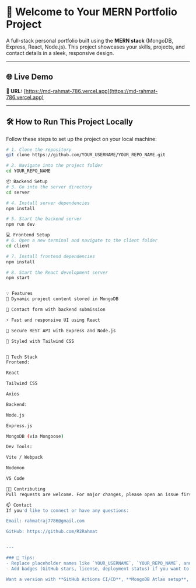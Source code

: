 # 🚀 Welcome to Your MERN Portfolio Project

A full-stack personal portfolio built using the **MERN stack** (MongoDB, Express, React, Node.js). This project showcases your skills, projects, and contact details in a sleek, responsive design.

---

## 🌐 Live Demo

**🔗 URL:** [https://md-rahmat-786.vercel.app](https://md-rahmat-786.vercel.app)

---

## 🛠 How to Run This Project Locally

Follow these steps to set up the project on your local machine:

```bash
# 1. Clone the repository
git clone https://github.com/YOUR_USERNAME/YOUR_REPO_NAME.git

# 2. Navigate into the project folder
cd YOUR_REPO_NAME

📦 Backend Setup
# 3. Go into the server directory
cd server

# 4. Install server dependencies
npm install

# 5. Start the backend server
npm run dev

💻 Frontend Setup
# 6. Open a new terminal and navigate to the client folder
cd client

# 7. Install frontend dependencies
npm install

# 8. Start the React development server
npm start


💡 Features
📝 Dynamic project content stored in MongoDB

📧 Contact form with backend submission

⚡ Fast and responsive UI using React

🔐 Secure REST API with Express and Node.js

🌈 Styled with Tailwind CSS


🔧 Tech Stack
Frontend:

React

Tailwind CSS

Axios

Backend:

Node.js

Express.js

MongoDB (via Mongoose)

Dev Tools:

Vite / Webpack

Nodemon

VS Code

🧑‍💻 Contributing
Pull requests are welcome. For major changes, please open an issue first to discuss what you would like to change.

📫 Contact
If you'd like to connect or have any questions:

Email: rahmatraj7786@gmail.com

GitHub: https://github.com/R2Rahmat


---

### 🚀 Tips:
- Replace placeholder names like `YOUR_USERNAME`, `YOUR_REPO_NAME`, and your email.
- Add badges (GitHub stars, license, deployment status) if you want to polish it more.

Want a version with **GitHub Actions CI/CD**, **MongoDB Atlas setup**, or **Vercel/Render deploy guide** included? I can add those too.


